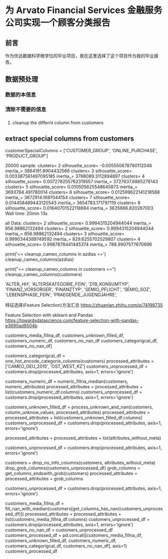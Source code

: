 # 为 Arvato Financial Services 金融服务公司实现一个顾客分类报告

## 前言

作为优达数据科学微学位的毕业项目，我在这里选择了这个项目作为我的毕业报告。

## 数据预处理

### 数据的本信息

### 清除不需要的信息

### 

1. cleanup the differnt column from customers

## extract special columns from customers

customerSpecialColumns = ['CUSTOMER_GROUP', 'ONLINE_PURCHASE', 'PRODUCT_GROUP']

20000 sample:
clusters= 2 silhouette_score= -0.005550678780112048 inertia_= 3864191.8904432566
clusters= 3 silhouette_score= 0.003387561497095185 inertia_= 3768089.3112894897
clusters= 4 silhouette_score= 0.007278255762319557 inertia_= 3727637.6865278143
clusters= 5 silhouette_score= 0.010505625548645873 inertia_= 3693784.491780014
clusters= 6 silhouette_score= 0.012599622141218588 inertia_= 3672914.1697044154
clusters= 7 silhouette_score= 0.014458489443120543 inertia_= 3654783.171797119
clusters= 8 silhouette_score= 0.01640701522118684 inertia_= 3635866.820267003
Wall time: 20min 13s

all Data:
clusters= 2 silhouette_score= 0.9994315204944044 inertia_= 856.98862132494
clusters= 2 silhouette_score= 0.9994315204944044 inertia_= 856.98862132494
clusters= 3 silhouette_score= 0.9990344389749592 inertia_= 829.6255702529807
clusters= 4 silhouette_score= 0.9987878441445374 inertia_= 788.9907577670696

print('== cleanup_cameo_columns in azdias ==')
cleanup_cameo_columns(azdias)

print("== cleanup_cameo_columns in customers ==")
cleanup_cameo_columns(customers)

'ALTER_HH',
'ALTERSKATEGORIE_FEIN',
'D19_KONSUMTYP',
'FINANZ_VORSORGER',
'FINANZTYP',
'SEMIO_PFLICHT',
'SEMIO_SOZ',
'LEBENSPHASE_FEIN',
'PRAEGENDE_JUGENDJAHRE',


特征选择(Feature Selection)方法汇总
https://zhuanlan.zhihu.com/p/74198735

Feature Selection with sklearn and Pandas
https://towardsdatascience.com/feature-selection-with-pandas-e3690ad8504b


customers_media_fillna_df, 
customers_unknown_filled_df, 
customers_numeric_df, 
customers_no_nan_df
customers_categorigcal_df, 
customers_no_nan_df]



customers_categorigcal_df = one_hot_encode_categorie_columns(customers)
processed_attributes = ['CAMEO_DEU_2015', 'OST_WEST_KZ']
customers_unprocessed_df = customers.drop(processed_attributes, axis=1, errors='ignore')

customers_numeric_df = numeric_fillna_median(customers, numeric_attributes)
processed_attributes = processed_attributes + list(customers_numeric_df.columns)
customers_unprocessed_df = customers.drop(processed_attributes, axis=1, errors='ignore')

customers_unknown_filled_df = process_unknown_and_nan(customers, column_unknow_values, processed_attributes)
processed_attributes = processed_attributes + list(customers_unknown_filled_df.columns)
customers_unprocessed_df = customers.drop(processed_attributes, axis=1, errors='ignore')

processed_attributes = processed_attributes + list(attributes_without_meta)

customers_unprocessed_df = customers.drop(processed_attributes, axis=1, errors='ignore')

customers = drop_no_info_columns(customers, attributes_without_meta)
drop_grob_columns(customers_unprocessed_df)
grob_columns = get_columns_endswith_grob(customers)
processed_attributes = processed_attributes + grob_columns

customers_unprocessed_df = customers.drop(processed_attributes, axis=1, errors='ignore')

customers_media_fillna_df = fill_nan_with_median(customers[get_columns_has_nan(customers_unprocessed_df)])
processed_attributes = processed_attributes + list(customers_media_fillna_df.columns)
customers_unprocessed_df = customers.drop(processed_attributes, axis=1, errors='ignore')
customers_no_nan_df = customers_unprocessed_df
customers_processed_df = pd.concat([customers_media_fillna_df, customers_unknown_filled_df, customers_numeric_df, customers_categorigcal_df, customers_no_nan_df], axis=1)
customers_processed_df